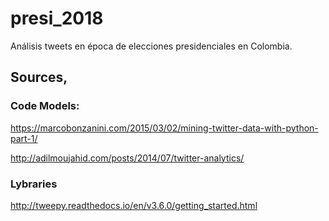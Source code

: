 # presi_2018
Análisis tweets en época de elecciones presidenciales en Colombia.

## Sources, 
### Code Models:
https://marcobonzanini.com/2015/03/02/mining-twitter-data-with-python-part-1/

http://adilmoujahid.com/posts/2014/07/twitter-analytics/

### Lybraries
http://tweepy.readthedocs.io/en/v3.6.0/getting_started.html

